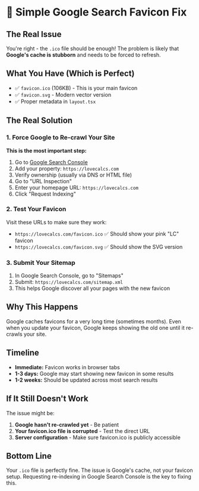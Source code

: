 # 🎯 Simple Google Search Favicon Fix

## The Real Issue
You're right - the `.ico` file should be enough! The problem is likely that **Google's cache is stubborn** and needs to be forced to refresh.

## What You Have (Which is Perfect)
- ✅ `favicon.ico` (106KB) - This is your main favicon
- ✅ `favicon.svg` - Modern vector version
- ✅ Proper metadata in `layout.tsx`

## The Real Solution

### 1. Force Google to Re-crawl Your Site
**This is the most important step:**

1. Go to [Google Search Console](https://search.google.com/search-console)
2. Add your property: `https://lovecalcs.com`
3. Verify ownership (usually via DNS or HTML file)
4. Go to "URL Inspection" 
5. Enter your homepage URL: `https://lovecalcs.com`
6. Click "Request Indexing"

### 2. Test Your Favicon
Visit these URLs to make sure they work:
- `https://lovecalcs.com/favicon.ico` ✅ Should show your pink "LC" favicon
- `https://lovecalcs.com/favicon.svg` ✅ Should show the SVG version

### 3. Submit Your Sitemap
1. In Google Search Console, go to "Sitemaps"
2. Submit: `https://lovecalcs.com/sitemap.xml`
3. This helps Google discover all your pages with the new favicon

## Why This Happens
Google caches favicons for a very long time (sometimes months). Even when you update your favicon, Google keeps showing the old one until it re-crawls your site.

## Timeline
- **Immediate:** Favicon works in browser tabs
- **1-3 days:** Google may start showing new favicon in some results
- **1-2 weeks:** Should be updated across most search results

## If It Still Doesn't Work
The issue might be:
1. **Google hasn't re-crawled yet** - Be patient
2. **Your favicon.ico file is corrupted** - Test the direct URL
3. **Server configuration** - Make sure favicon.ico is publicly accessible

## Bottom Line
Your `.ico` file is perfectly fine. The issue is Google's cache, not your favicon setup. Requesting re-indexing in Google Search Console is the key to fixing this. 